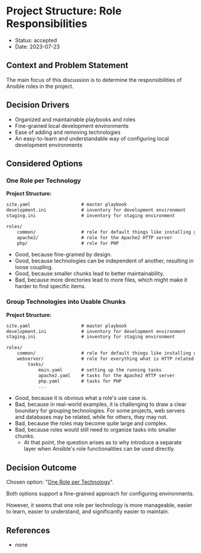 # Project Structure: Role Responsibilities

* Status: accepted
* Date: 2023-07-23

## Context and Problem Statement

The main focus of this discussion is to determine the responsibilities of Ansible roles in the 
project.

## Decision Drivers

* Organized and maintainable playbooks and roles
* Fine-grained local development environments
* Ease of adding and removing technologies
* An easy-to-learn and understandable way of configuring local development environments

## Considered Options

### One Role per Technology

**Project Structure:**

```markdown
site.yaml                   # master playbook
development.ini             # inventory for development environment
staging.ini                 # inventory for staging environment

roles/
    common/                 # role for default things like installing gcc, vim 
    apache2/                # role for the Apache2 HTTP server
    php/                    # role for PHP
```

* Good, because fine-grained by design.
* Good, because technologies can be independent of another, resulting in loose coupling.
* Good, because smaller chunks lead to better maintainability. 
* Bad, because more directories lead to more files, which might make it harder to find specific items.

### Group Technologies into Usable Chunks 

**Project Structure:**

```markdown
site.yaml                   # master playbook
development.ini             # inventory for development environment
staging.ini                 # inventory for staging environment

roles/
    common/                 # role for default things like installing gcc, vim 
    webserver/              # role for everything what is HTTP related (apache2, php-fpm, ...)
        tasks/
            main.yaml       # setting up the running tasks
            apache2.yaml    # tasks for the Apache2 HTTP server         
            php.yaml        # tasks for PHP
            ...
```

* Good, because it is obvious what a role's use case is.
* Bad, because in real-world examples, it is challenging to draw a clear boundary for grouping 
  technologies. For some projects, web servers and databases may be related, while for others, 
  they may not.
* Bad, because the roles may become quite large and complex.
* Bad, because roles would still need to organize tasks into smaller chunks. 
  * At that point, the question arises as to why introduce a separate layer when Ansible's role 
    functionalities can be used directly.

## Decision Outcome

Chosen option: "[One Role per Technology](#one-role-per-technology)".

Both options support a fine-grained approach for configuring environments.

However, it seems that one role per technology is more manageable, easier to learn, easier to 
understand, and significantly easier to maintain.

## References

* none
